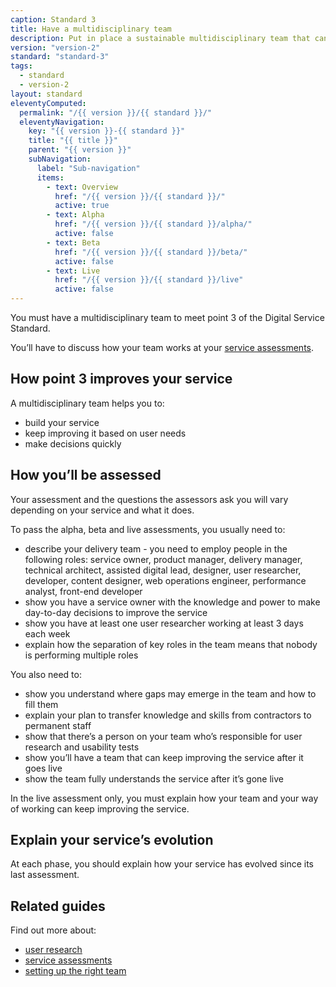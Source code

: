 ```yaml
---
caption: Standard 3
title: Have a multidisciplinary team
description: Put in place a sustainable multidisciplinary team that can design, build and operate the service, led by a suitably skilled and senior service owner with decision-making responsibility.
version: "version-2"
standard: "standard-3"
tags:
  - standard
  - version-2
layout: standard
eleventyComputed:
  permalink: "/{{ version }}/{{ standard }}/"
  eleventyNavigation:
    key: "{{ version }}-{{ standard }}"
    title: "{{ title }}"
    parent: "{{ version }}"
    subNavigation:
      label: "Sub-navigation"
      items:
        - text: Overview
          href: "/{{ version }}/{{ standard }}/"
          active: true
        - text: Alpha
          href: "/{{ version }}/{{ standard }}/alpha/"
          active: false
        - text: Beta
          href: "/{{ version }}/{{ standard }}/beta/"
          active: false
        - text: Live
          href: "/{{ version }}/{{ standard }}/live"
          active: false
---
```


You must have a multidisciplinary team to meet point 3 of the Digital Service Standard.

You’ll have to discuss how your team works at your [service assessments](https://www.gov.uk/service-manual/service-assessments/how-service-assessments-work).

## How point 3 improves your service

A multidisciplinary team helps you to:

- build your service
- keep improving it based on user needs
- make decisions quickly

## How you’ll be assessed

Your assessment and the questions the assessors ask you will vary depending on your service and what it does.

To pass the alpha, beta and live assessments, you usually need to:

- describe your delivery team - you need to employ people in the following roles: service owner, product manager, delivery manager, technical architect, assisted digital lead, designer, user researcher, developer, content designer, web operations engineer, performance analyst, front-end developer
- show you have a service owner with the knowledge and power to make day-to-day decisions to improve the service
- show you have at least one user researcher working at least 3 days each week
- explain how the separation of key roles in the team means that nobody is performing multiple roles

You also need to:

- show you understand where gaps may emerge in the team and how to fill them
- explain your plan to transfer knowledge and skills from contractors to permanent staff
- show that there’s a person on your team who’s responsible for user research and usability tests
- show you’ll have a team that can keep improving the service after it goes live
- show the team fully understands the service after it’s gone live

In the live assessment only, you must explain how your team and your way of working can keep improving the service.

## Explain your service’s evolution

At each phase, you should explain how your service has evolved since its last assessment.

## Related guides

Find out more about:

- [user research](https://www.gov.uk/service-manual/user-research)
- [service assessments](https://www.gov.uk/service-manual/service-assessments)
- [setting up the right team](https://www.gov.uk/service-manual/the-team)
